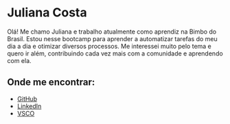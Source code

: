 # Juliana Costa
Olá! Me chamo Juliana e trabalho atualmente como aprendiz na Bimbo do Brasil.
Estou nesse bootcamp para aprender a automatizar tarefas do meu dia a dia e otimizar diversos processos. 
Me interessei muito pelo tema e quero ir além, contribuindo cada vez mais com a comunidade e aprendendo com ela.

## Onde me encontrar:
- [GitHub](https://github.com/Juliana7860)
- [LinkedIn](https://www.linkedin.com/in/juliana-costa-9189a41a4)
- [VSCO](https://vs.co/8qfxkz3d)

 
